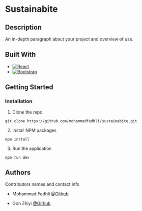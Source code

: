 # Sustainabite

## Description

An in-depth paragraph about your project and overview of use.

## Built With

* [![React][React.js]][React-url]
* [![Bootstrap][Bootstrap.com]][Bootstrap-url]

## Getting Started

### Installation

1. Clone the repo
```
git clone https://github.com/mohammadfadhli/sustainabite.git
```

2. Install NPM packages
```
npm install
```

3. Run the application
```
npm run dev
```
## Authors

Contributors names and contact info

* Mohammad Fadhli 
[@Github](https://github.com/mohammadfadhli)

* Goh Zhiyi
[@Github](https://github.com/zzz-zhiyi)

<!-- MARKDOWN LINKS & IMAGES -->
<!-- https://www.markdownguide.org/basic-syntax/#reference-style-links -->
[React.js]: https://img.shields.io/badge/React-20232A?style=for-the-badge&logo=react&logoColor=61DAFB
[React-url]: https://reactjs.org/
[Bootstrap.com]: https://img.shields.io/badge/Bootstrap-563D7C?style=for-the-badge&logo=bootstrap&logoColor=white
[Bootstrap-url]: https://getbootstrap.com